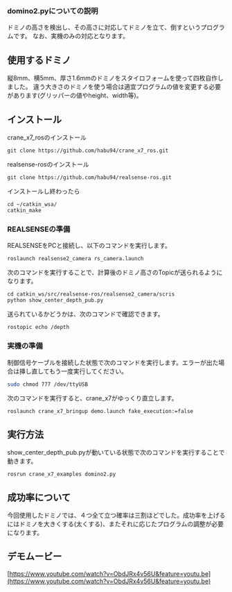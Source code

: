 ### domino2.pyについての説明 

ドミノの高さを検出し、その高さに対応してドミノを立て、倒すというプログラムです。
なお、実機のみの対応となります。

## 使用するドミノ

縦8mm、横5mm、厚さ1.6mmのドミノをスタイロフォームを使って四枚自作しました。
違う大きさのドミノを使う場合は適宜プログラムの値を変更する必要があります(グリッパーの値やheight、width等)。

## インストール
crane_x7_rosのインストール
```
git clone https://github.com/habu94/crane_x7_ros.git
```
realsense-rosのインストール
```
git clone https://github.com/habu94/realsense-ros.git
```
インストールし終わったら
```
cd ~/catkin_wsa/
catkin_make
```
### REALSENSEの準備

REALSENSEをPCと接続し、以下のコマンドを実行します。
```
roslaunch realsense2_camera rs_camera.launch 
```
次のコマンドを実行することで、計算後のドミノ高さのTopicが送られるようになります。
```
cd catkin_ws/src/realsense-ros/realsense2_camera/scris
python show_center_depth_pub.py
```
送られているかどうかは、次のコマンドで確認できます。
```
rostopic echo /depth
```

### 実機の準備

制御信号ケーブルを接続した状態で次のコマンドを実行します。エラーが出た場合は挿し直してもう一度実行してください。
```sh
sudo chmod 777 /dev/ttyUSB
```
次のコマンドを実行すると、crane_x7がゆっくり直立します。
```
roslaunch crane_x7_bringup demo.launch fake_execution:=false
```

## 実行方法
show_center_depth_pub.pyが動いている状態で次のコマンドを実行することで動きます。
```
rosrun crane_x7_examples domino2.py 
```
## 成功率について
今回使用したドミノでは、４つ全て立つ確率は三割ほどでした。成功率を上げるにはドミノを大きくする(太くする)、またそれに応じたプログラムの調整が必要になります。

## デモムービー
[https://www.youtube.com/watch?v=ObdJRx4v56U&feature=youtu.be](https://www.youtube.com/watch?v=ObdJRx4v56U&feature=youtu.be)
